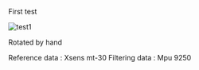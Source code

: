 First test

![test1](https://user-images.githubusercontent.com/9380159/161888727-713ec819-f528-47ca-941f-296569e8f870.PNG)


Rotated by hand

Reference data : Xsens mt-30
Filtering data : Mpu 9250
